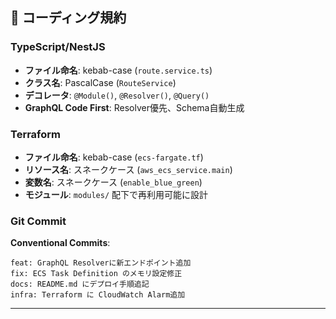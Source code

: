 ## 🔑 コーディング規約

### TypeScript/NestJS
- **ファイル命名**: kebab-case (`route.service.ts`)
- **クラス名**: PascalCase (`RouteService`)
- **デコレータ**: `@Module()`, `@Resolver()`, `@Query()`
- **GraphQL Code First**: Resolver優先、Schema自動生成

### Terraform
- **ファイル命名**: kebab-case (`ecs-fargate.tf`)
- **リソース名**: スネークケース (`aws_ecs_service.main`)
- **変数名**: スネークケース (`enable_blue_green`)
- **モジュール**: `modules/` 配下で再利用可能に設計

### Git Commit
**Conventional Commits**:
```
feat: GraphQL Resolverに新エンドポイント追加
fix: ECS Task Definition のメモリ設定修正
docs: README.md にデプロイ手順追記
infra: Terraform に CloudWatch Alarm追加
```

---
